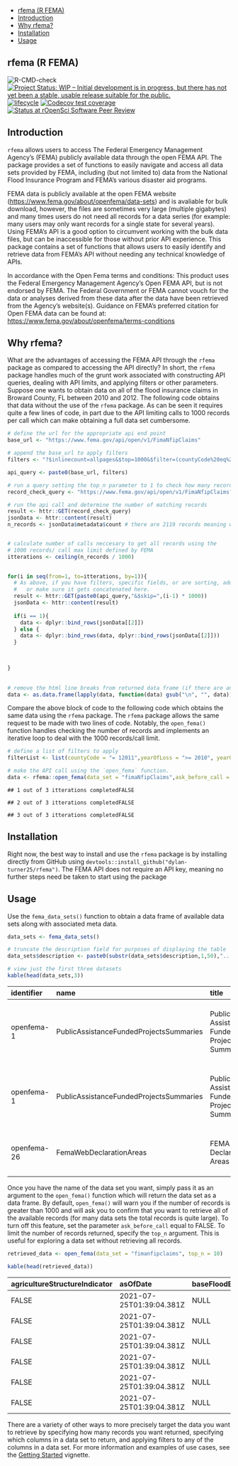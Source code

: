 
-   [rfema (R FEMA)](#rfema-r-fema)
-   [Introduction](#introduction)
-   [Why rfema?](#why-rfema)
-   [Installation](#installation)
-   [Usage](#usage)

## rfema (R FEMA)

![R-CMD-check](https://github.com/ropensci/ijtiff/workflows/R-CMD-check/badge.svg)
[![Project Status: WIP – Initial development is in progress, but there
has not yet been a stable, usable release suitable for the
public.](https://www.repostatus.org/badges/latest/wip.svg)](https://www.repostatus.org/)
[![lifecycle](https://img.shields.io/badge/lifecycle-experimental-orange.svg)](https://lifecycle.r-lib.org/articles/stages.html)
[![Codecov test
coverage](https://codecov.io/gh/dylan-turner25/rfema/branch/main/graph/badge.svg)](https://codecov.io/gh/dylan-turner25/rfema?branch=main)
[![Status at rOpenSci Software Peer
Review](https://badges.ropensci.org/484_status.svg)](https://github.com/ropensci/software-review/issues/484)

<!-- badges: start -->

<!-- [![R-CMD-check](https://github.com/dylan-turner25/rfema/workflows/R-CMD-check/badge.svg)](https://github.com/dylan-turner25/rfema/actions) -->
<!-- badges: end -->

## Introduction

`rfema` allows users to access The Federal Emergency Management Agency’s
(FEMA) publicly available data through the open FEMA API. The package
provides a set of functions to easily navigate and access all data sets
provided by FEMA, including (but not limited to) data from the National
Flood Insurance Program and FEMA’s various disaster aid programs.

FEMA data is publicly available at the open FEMA website
(<https://www.fema.gov/about/openfema/data-sets>) and is avaliable for
bulk download, however, the files are sometimes very large (multiple
gigabytes) and many times users do not need all records for a data
series (for example: many users may only want records for a single state
for several years). Using FEMA’s API is a good option to circumvent
working with the bulk data files, but can be inaccessible for those
without prior API experience. This package contains a set of functions
that allows users to easily identify and retrieve data from FEMA’s API
without needing any technical knowledge of APIs.

In accordance with the Open Fema terms and conditions: This product uses
the Federal Emergency Management Agency’s Open FEMA API, but is not
endorsed by FEMA. The Federal Government or FEMA cannot vouch for the
data or analyses derived from these data after the data have been
retrieved from the Agency’s website(s). Guidance on FEMA’s preferred
citation for Open FEMA data can be found at:
<https://www.fema.gov/about/openfema/terms-conditions>

## Why rfema?

What are the advantages of accessing the FEMA API through the `rfema`
package as compared to accessing the API directly? In short, the `rfema`
package handles much of the grunt work associated with constructing API
queries, dealing with API limits, and applying filters or other
parameters. Suppose one wants to obtain data on all of the flood
insurance claims in Broward County, FL between 2010 and 2012. The
following code obtains that data without the use of the `rfema` package.
As can be seen it requires quite a few lines of code, in part due to the
API limiting calls to 1000 records per call which can make obtaining a
full data set cumbersome.

``` r
# define the url for the appropriate api end point
base_url <- "https://www.fema.gov/api/open/v1/FimaNfipClaims"

# append the base_url to apply filters
filters <- "?$inlinecount=allpages&$top=1000&$filter=(countyCode%20eq%20'12011')%20and%20(yearOfLoss%20ge%20'2010')%20and%20(yearOfLoss%20le%20'2012')"

api_query <- paste0(base_url, filters)

# run a query setting the top_n parameter to 1 to check how many records match the filters
record_check_query <- "https://www.fema.gov/api/open/v1/FimaNfipClaims?$inlinecount=allpages&$top=1&$select=id&$filter=(countyCode%20eq%20'12011')%20and%20(yearOfLoss%20ge%20'2010')%20and%20(yearOfLoss%20le%20'2012')"

# run the api call and determine the number of matching records
result <- httr::GET(record_check_query)
jsonData <- httr::content(result)        
n_records <- jsonData$metadata$count # there are 2119 records meaning we will need three seperate API calls to get all the data


# calculate number of calls neccesary to get all records using the 
# 1000 records/ call max limit defined by FEMA
itterations <- ceiling(n_records / 1000)
  

for(i in seq(from=1, to=itterations, by=1)){
  # As above, if you have filters, specific fields, or are sorting, add that to the base URL 
  #   or make sure it gets concatenated here.
  result <- httr::GET(paste0(api_query,"&$skip=",(i-1) * 1000))
  jsonData <- httr::content(result)         
  
  if(i == 1){
    data <- dplyr::bind_rows(jsonData[[2]])
  } else {
    data <- dplyr::bind_rows(data, dplyr::bind_rows(jsonData[[2]]))
  }
  


}
 
  
# remove the html line breaks from returned data frame (if there are any)  
data <- as.data.frame(lapply(data, function(data) gsub("\n", "", data)))
```

Compare the above block of code to the following code which obtains the
same data using the `rfema` package. The `rfema` package allows the same
request to be made with two lines of code. Notably, the `open_fema()`
function handles checking the number of records and implements an
iterative loop to deal with the 1000 records/call limit.

``` r
# define a list of filters to apply
filterList <- list(countyCode = "= 12011",yearOfLoss = ">= 2010", yearOfLoss = "<= 2012")

# make the API call using the `open_fema` function.
data <- rfema::open_fema(data_set = "fimaNfipClaims",ask_before_call = F, filters = filterList )
```

    ## 1 out of 3 itterations completedFALSE

    ## 2 out of 3 itterations completedFALSE

    ## 3 out of 3 itterations completedFALSE

## Installation

Right now, the best way to install and use the `rfema` package is by
installing directly from GitHub using
`devtools::install_github("dylan-turner25/rfema")`. The FEMA API does
not require an API key, meaning no further steps need be taken to start
using the package

## Usage

Use the `fema_data_sets()` function to obtain a data frame of available
data sets along with associated meta data.

``` r
data_sets <- fema_data_sets()

# truncate the description field for purposes of displaying the table
data_sets$description <- paste0(substr(data_sets$description,1,50),"...")

# view just the first three datasets
kable(head(data_sets,3))
```

| identifier  | name                                    | title                                      | description                                         | distribution.accessURL                                                         | distribution.format | distribution.datasetSize | distribution.accessURL.1                                                        | distribution.format.1 | distribution.datasetSize.1 | distribution.accessURL.2                                                         | distribution.format.2 | distribution.datasetSize.2 | webService                                                                 | dataDictionary                                                                           | keyword                                                    | modified                 | publisher                           | contactPoint | mbox                | accessLevel | landingPage                              | temporal    | api  | version | bureauCode | programCode | accessLevelComment | license | spatial | theme                | dataQuality | accrualPeriodicity | language | primaryITInvestmentUII | issued                   | systemOfRecords | deprecated | hash                             | lastRefresh              | recordCount | depApiMessage | depNewURL | depWebMessage | lastDataSetRefresh       | id                       | accessUrl | format | depDate | keyword1 | keyword2 | keyword3 | keyword4 | keyword5 | keyword6 | keyword7 | keyword8 | keyword9 | keyword10 | keyword11 | keyword12 | keyword13 | keyword14 | references |
|:------------|:----------------------------------------|:-------------------------------------------|:----------------------------------------------------|:-------------------------------------------------------------------------------|:--------------------|:-------------------------|:--------------------------------------------------------------------------------|:----------------------|:---------------------------|:---------------------------------------------------------------------------------|:----------------------|:---------------------------|:---------------------------------------------------------------------------|:-----------------------------------------------------------------------------------------|:-----------------------------------------------------------|:-------------------------|:------------------------------------|:-------------|:--------------------|:------------|:-----------------------------------------|:------------|:-----|:--------|:-----------|:------------|:-------------------|:--------|:--------|:---------------------|:------------|:-------------------|:---------|:-----------------------|:-------------------------|:----------------|:-----------|:---------------------------------|:-------------------------|:------------|:--------------|:----------|:--------------|:-------------------------|:-------------------------|:----------|:-------|:--------|:---------|:---------|:---------|:---------|:---------|:---------|:---------|:---------|:---------|:----------|:----------|:----------|:----------|:----------|:-----------|
| openfema-1  | PublicAssistanceFundedProjectsSummaries | Public Assistance Funded Project Summaries | FEMA provides supplemental Federal disaster grant … | <https://www.fema.gov/api/open/v1/PublicAssistanceFundedProjectsSummaries.csv> | csv                 | small (10MB - 50MB)      | <https://www.fema.gov/api/open/v1/PublicAssistanceFundedProjectsSummaries.json> | json                  | medium (50MB - 500MB)      | <https://www.fema.gov/api/open/v1/PublicAssistanceFundedProjectsSummaries.jsona> | jsona                 | medium (50MB - 500MB)      | <https://www.fema.gov/api/open/v1/PublicAssistanceFundedProjectsSummaries> | <https://www.fema.gov/openfema-data-page/public-assistance-funded-projects-summaries-v1> | public, assistance, disaster, grant, funding, sub-grantees | 2019-05-30T04:00:00.000Z | Federal Emergency Management Agency | OpenFEMA     | <openfema@fema.gov> | public      | <https://www.fema.gov/assistance/public> | 1980-02-01/ | TRUE | 1       | 024:70     | 024:039     |                    |         |         | Public Assistance    | true        | R/P1D              | en-US    |                        | 2010-01-21T05:00:00.000Z |                 | FALSE      | bd507ed0181bba91866372a0a5d3c3e4 | 2021-11-09T17:36:48.359Z | 171463      |               |           |               | 2021-11-09T17:36:48.359Z | 5dd723598ca22d24d423eb6f | NA        | NA     | NA      | NA       | NA       | NA       | NA       | NA       | NA       | NA       | NA       | NA       | NA        | NA        | NA        | NA        | NA        | NA         |
| openfema-1  | PublicAssistanceFundedProjectsSummaries | Public Assistance Funded Project Summaries | FEMA provides supplemental Federal disaster grant … | <https://www.fema.gov/api/open/v1/PublicAssistanceFundedProjectsSummaries.csv> | csv                 | small (10MB - 50MB)      | <https://www.fema.gov/api/open/v1/PublicAssistanceFundedProjectsSummaries.json> | json                  | medium (50MB - 500MB)      | <https://www.fema.gov/api/open/v1/PublicAssistanceFundedProjectsSummaries.jsona> | jsona                 | medium (50MB - 500MB)      | <https://www.fema.gov/api/open/v1/PublicAssistanceFundedProjectsSummaries> | <https://www.fema.gov/openfema-data-page/public-assistance-funded-projects-summaries-v1> | public, assistance, disaster, grant, funding, sub-grantees | 2019-05-30T04:00:00.000Z | Federal Emergency Management Agency | OpenFEMA     | <openfema@fema.gov> | public      | <https://www.fema.gov/assistance/public> | 1980-02-01/ | TRUE | 1       | 024:70     | 024:039     |                    |         |         | Public Assistance    | true        | R/P1D              | en-US    |                        | 2010-01-21T05:00:00.000Z |                 | FALSE      | bd507ed0181bba91866372a0a5d3c3e4 | 2021-11-09T17:36:48.359Z | 171463      |               |           |               | 2021-11-09T17:36:48.359Z | 5dd723598ca22d24d423eb6f | NA        | NA     | NA      | NA       | NA       | NA       | NA       | NA       | NA       | NA       | NA       | NA       | NA        | NA        | NA        | NA        | NA        | NA         |
| openfema-26 | FemaWebDeclarationAreas                 | FEMA Web Declaration Areas                 | This data set contains general information on decl… | <https://www.fema.gov/api/open/v1/FemaWebDeclarationAreas.csv>                 | csv                 | medium (50MB - 500MB)    | <https://www.fema.gov/api/open/v1/FemaWebDeclarationAreas.json>                 | json                  | medium (50MB - 500MB)      | <https://www.fema.gov/api/open/v1/FemaWebDeclarationAreas.jsona>                 | jsona                 | medium (50MB - 500MB)      | <https://www.fema.gov/api/open/v1/FemaWebDeclarationAreas>                 | <https://www.fema.gov/openfema-data-page/fema-web-declaration-areas-v1>                  | disaster, declaration, fema website                        | 2019-09-26T04:00:00.000Z | Federal Emergency Management Agency | OpenFEMA     | <openfema@fema.gov> | public      | <https://www.fema.gov/disasters>         | 1960-11-01/ | TRUE | 1       | 024:70     | 024:039     |                    |         |         | Disaster Information | true        | R/PT20M            | en-US    |                        | NA                       |                 | FALSE      | 89eaca0ba42130ddbd5477ed92fee30b | 2021-11-09T19:31:35.318Z | 438102      |               |           |               | 2021-11-09T19:31:35.318Z | 5dd723598ca22d24d423eb73 | NA        | NA     | NA      | NA       | NA       | NA       | NA       | NA       | NA       | NA       | NA       | NA       | NA        | NA        | NA        | NA        | NA        | NA         |

Once you have the name of the data set you want, simply pass it as an
argument to the `open_fema()` function which will return the data set as
a data frame. By default, `open_fema()` will warn you if the number of
records is greater than 1000 and will ask you to confirm that you want
to retrieve all of the available records (for many data sets the total
records is quite large). To turn off this feature, set the parameter
`ask_before_call` equal to FALSE. To limit the number of records
returned, specify the `top_n` argument. This is useful for exploring a
data set without retrieving all records.

``` r
retrieved_data <- open_fema(data_set = "fimanfipclaims", top_n = 10)

kable(head(retrieved_data))
```

| agricultureStructureIndicator | asOfDate                 | baseFloodElevation | basementEnclosureCrawlspace | reportedCity            | condominiumIndicator | policyCount | countyCode | communityRatingSystemDiscount | dateOfLoss               | elevatedBuildingIndicator | elevationCertificateIndicator | elevationDifference | censusTract | floodZone | houseWorship | latitude | longitude | locationOfContents | lowestAdjacentGrade | lowestFloorElevation | numberOfFloorsInTheInsuredBuilding | nonProfitIndicator | obstructionType | occupancyType | originalConstructionDate | originalNBDate           | amountPaidOnBuildingClaim | amountPaidOnContentsClaim | amountPaidOnIncreasedCostOfComplianceClaim | postFIRMConstructionIndicator | rateMethod | smallBusinessIndicatorBuilding | state | totalBuildingInsuranceCoverage | totalContentsInsuranceCoverage | yearOfLoss | reportedZipcode | primaryResidence | id                       |
|:------------------------------|:-------------------------|:-------------------|:----------------------------|:------------------------|:---------------------|:------------|:-----------|:------------------------------|:-------------------------|:--------------------------|:------------------------------|:--------------------|:------------|:----------|:-------------|:---------|:----------|:-------------------|:--------------------|:---------------------|:-----------------------------------|:-------------------|:----------------|:--------------|:-------------------------|:-------------------------|:--------------------------|:--------------------------|:-------------------------------------------|:------------------------------|:-----------|:-------------------------------|:------|:-------------------------------|:-------------------------------|:-----------|:----------------|:-----------------|:-------------------------|
| FALSE                         | 2021-07-25T01:39:04.381Z | NULL               | NULL                        | Temporarily Unavailable | N                    | 1           | 30009      | NULL                          | 2011-07-12T04:00:00.000Z | TRUE                      | NULL                          | NULL                | 30009000300 | AE        | FALSE        | 45.2     | -109.2    | 0                  | NULL                | 0                    | 2                                  | FALSE              | 50              | 1             | 1975-01-01T05:00:00.000Z | 2011-04-13T04:00:00.000Z | 593.5                     | NULL                      | NULL                                       | FALSE                         | 1          | FALSE                          | MT    | 150000                         | 0                              | 2011       | 59068           | TRUE             | 6175bc553f4df1156c4c42d1 |
| FALSE                         | 2021-07-25T01:39:04.381Z | NULL               | 1                           | Temporarily Unavailable | N                    | 1           | 24033      | 5                             | 2007-01-01T05:00:00.000Z | FALSE                     | NULL                          | NULL                | 24033801600 | X         | FALSE        | 38.8     | -77.0     | 0                  | NULL                | 0                    | 3                                  | FALSE              | NULL            | 1             | 1953-01-01T05:00:00.000Z | 2006-11-15T05:00:00.000Z | NULL                      | NULL                      | NULL                                       | FALSE                         | 7          | FALSE                          | MD    | 100000                         | 40000                          | 2007       | 20745           | TRUE             | 6175bc553f4df1156c4c42d0 |
| FALSE                         | 2021-07-25T01:39:04.381Z | NULL               | 2                           | Temporarily Unavailable | N                    | 1           | 29189      | NULL                          | 2008-09-13T04:00:00.000Z | FALSE                     | NULL                          | NULL                | 29189215700 | AE        | FALSE        | 38.7     | -90.3     | 0                  | NULL                | 0                    | 2                                  | FALSE              | NULL            | 1             | 1957-01-01T05:00:00.000Z | 1996-02-08T05:00:00.000Z | 118224.96                 | 26300                     | NULL                                       | FALSE                         | 1          | FALSE                          | MO    | 250000                         | 0                              | 2008       | 63130           | TRUE             | 6175bc553f4df1156c4c42d6 |
| FALSE                         | 2021-07-25T01:39:04.381Z | NULL               | NULL                        | Temporarily Unavailable | N                    | 1           | 12086      | 10                            | 1992-08-24T04:00:00.000Z | FALSE                     | 3                             | 2                   | 12086008405 | AE        | FALSE        | 25.7     | -80.3     | 0                  | NULL                | 0                    | 1                                  | FALSE              | 10              | 1             | 1988-01-01T05:00:00.000Z | 1988-06-15T04:00:00.000Z | NULL                      | NULL                      | NULL                                       | TRUE                          | 1          | FALSE                          | FL    | 185000                         | 52500                          | 1992       | 33176           | FALSE            | 6175bc553f4df1156c4c42d7 |
| FALSE                         | 2021-07-25T01:39:04.381Z | NULL               | NULL                        | Temporarily Unavailable | N                    | 1           | 48201      | 7                             | 1989-08-01T04:00:00.000Z | FALSE                     | NULL                          | NULL                | 48201350400 | X         | FALSE        | 29.6     | -95.2     | 0                  | NULL                | 0                    | 3                                  | FALSE              | 10              | 1             | 1974-12-31T05:00:00.000Z | 1984-12-20T05:00:00.000Z | NULL                      | NULL                      | NULL                                       | FALSE                         | 1          | FALSE                          | TX    | 88700                          | 25600                          | 1989       | 77089           | FALSE            | 6175bc553f4df1156c4c42d8 |
| FALSE                         | 2021-07-25T01:39:04.381Z | NULL               | NULL                        | Temporarily Unavailable | N                    | 1           | 51810      | 7                             | 1998-02-05T05:00:00.000Z | FALSE                     | NULL                          | NULL                | 51810045412 | X         | FALSE        | 36.7     | -75.9     | 0                  | NULL                | 0                    | 2                                  | FALSE              | 10              | 1             | 1984-07-01T04:00:00.000Z | 1988-09-23T04:00:00.000Z | 342.57                    | NULL                      | NULL                                       | TRUE                          | 1          | FALSE                          | VA    | 185000                         | 60000                          | 1998       | 23456           | TRUE             | 6175bc553f4df1156c4c42d9 |

There are a variety of other ways to more precisely target the data you
want to retrieve by specifying how many records you want returned,
specifying which columns in a data set to return, and applying filters
to any of the columns in a data set. For more information and examples
of use cases, see the [Getting
Started](docs/articles/getting_started.html) vignette.
